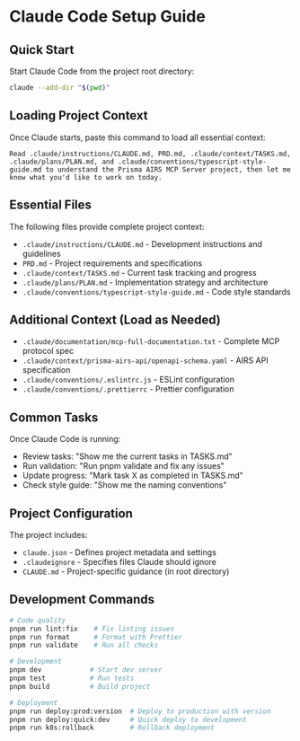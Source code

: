 # Claude Code Setup Guide

## Quick Start

Start Claude Code from the project root directory:

```bash
claude --add-dir "$(pwd)"
```

## Loading Project Context

Once Claude starts, paste this command to load all essential context:

```
Read .claude/instructions/CLAUDE.md, PRD.md, .claude/context/TASKS.md, .claude/plans/PLAN.md, and .claude/conventions/typescript-style-guide.md to understand the Prisma AIRS MCP Server project, then let me know what you'd like to work on today.
```

## Essential Files

The following files provide complete project context:

- `.claude/instructions/CLAUDE.md` - Development instructions and guidelines
- `PRD.md` - Project requirements and specifications
- `.claude/context/TASKS.md` - Current task tracking and progress
- `.claude/plans/PLAN.md` - Implementation strategy and architecture
- `.claude/conventions/typescript-style-guide.md` - Code style standards

## Additional Context (Load as Needed)

- `.claude/documentation/mcp-full-documentation.txt` - Complete MCP protocol spec
- `.claude/context/prisma-airs-api/openapi-schema.yaml` - AIRS API specification
- `.claude/conventions/.eslintrc.js` - ESLint configuration
- `.claude/conventions/.prettierrc` - Prettier configuration

## Common Tasks

Once Claude Code is running:

- Review tasks: "Show me the current tasks in TASKS.md"
- Run validation: "Run pnpm validate and fix any issues"
- Update progress: "Mark task X as completed in TASKS.md"
- Check style guide: "Show me the naming conventions"

## Project Configuration

The project includes:

- `claude.json` - Defines project metadata and settings
- `.claudeignore` - Specifies files Claude should ignore
- `CLAUDE.md` - Project-specific guidance (in root directory)

## Development Commands

```bash
# Code quality
pnpm run lint:fix    # Fix linting issues
pnpm run format      # Format with Prettier
pnpm run validate    # Run all checks

# Development
pnpm dev            # Start dev server
pnpm test           # Run tests
pnpm build          # Build project

# Deployment
pnpm run deploy:prod:version  # Deploy to production with version
pnpm run deploy:quick:dev     # Quick deploy to development
pnpm run k8s:rollback         # Rollback deployment
```
